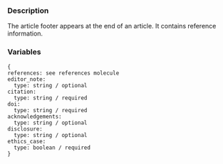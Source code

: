 ### Description
The article footer appears at the end of an article. It contains reference information.

### Variables
~~~
{
references: see references molecule
editor_note:
  type: string / optional
citation:
  type: string / required
doi:
  type: string / required
acknowledgements:
  type: string / optional
disclosure:
  type: string / optional
ethics_case:
  type: boolean / required
}
~~~

